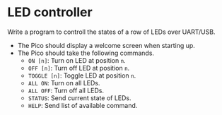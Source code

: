 # LED controller

Write a program to controll the states of a row of LEDs over UART/USB.
- The Pico should display a welcome screen when starting up.
- The Pico should take the following commands.
    + `ON [n]`: Turn on LED at position `n`.
    + `OFF [n]`: Turn off LED at position `n`.
    + `TOGGLE [n]`: Toggle LED at position `n`.
    + `ALL ON`: Turn on all LEDs.
    + `ALL OFF`: Turn off all LEDs.
    + `STATUS`: Send current state of LEDs.
    + `HELP`: Send list of available command.
